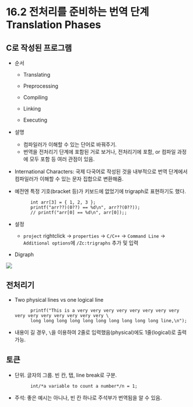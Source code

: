 # 16.2 전처리를 준비하는 번역 단계 Translation Phases

## C로 작성된 프로그램
* 순서
    - Translating
    - Preprocessing
    - Compiling
    - Linking
 
    - Executing

* 설명
    - 컴파일러가 이해할 수 있는 단어로 바꿔주기.
    - 번역을 전처리기 단계에 포함된 거로 보거나, 전처리기에 포함, or 컴파일 과정에 모두 포함 등 여러 관점이 있음.

* International Characters: 국제 다국어로 작성된 것을 내부적으로 번역 단계에서 컴파일러가 이해할 수 있는 문자 집합으로 변환해줌.

* 예전엔 특정 기호(bracket 등)가 키보드에 없었기에 trigraph로 표현하기도 했다.


            int arr[3] = { 1, 2, 3 };
            printf("arr??)(0??) == %d\n", arr??(0??));
            // printf("arr[0] == %d\n", arr[0]);;
* 설정
    - `project` rightclick -> `properties` -> `C/C++` -> `Command Line` -> `Additional options`에 `/Zc:trigraphs` 추가 및 입력
* Digraph

<img src="https://github.com/uber9ma/following_C/blob/master/images/chapter16/pre2.png?raw=true">

## 전처리기

* Two physical lines vs one logical line

            printf("This is a very very very very very very very very very very very very very very very \
            long long long long long long long long long long line,\n");

* 내용이 길 경우, `\`을 이용하여 2줄로 입력했음(physical)에도 1줄(logical)로 출력 가능.

## 토큰
* 단위. 글자의 그룹. 빈 칸, 탭, line break로 구분.

            int/*a variable to count a number*/n = 1;
* 주석: 좋은 예시는 아니나, 빈 칸 하나로 주석부가 번역됨을 알 수 있음.